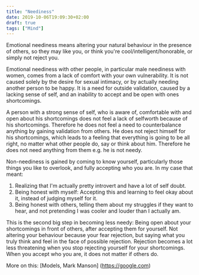 ```yaml
---
title: "Neediness"
date: 2019-10-06T19:09:30+02:00
draft: true
tags: ["Mind"] 
---
```

Emotional neediness means altering your natural behaviour in the presence of
others, so they may like you, or think you're cool/intelligent/honorable, or
simply not reject you.

Emotional neediness with other people, in particular male neediness with women,
comes from a lack of comfort with your own vulnerability. It is not caused
solely by the desire for sexual intimacy, or by actually needing another person
to be happy. It is a need for outside validation, caused by a lacking sense of
self, and an inability to accept and be open with ones shortcomings. 

A person with a strong sense of self, who is aware of, comfortable with and open
about his shortcomings does not feel a lack of selfworth because of his
shortcomings. Therefore he does not feel a need to counterbalance anything by
gaining validation from others. He does not reject himself for his shortcomings,
which leads to a feeling that everything is going to be all right, no matter
what other people do, say or think about him. Therefore he does not need
anything from them e.g. he is not needy.

Non-neediness is gained by coming to know yourself, particularly those things
you like to overlook, and fully accepting who you are. In my case that meant:

1. Realizing that I'm actually pretty introvert and have a lot of self doubt.
2. Being honest with myself: Accepting this and learning to feel okay about it,
   instead of judging myself for it.
3. Being honest with others, telling them about my struggles if they want to
   hear, and not pretending I was cooler and louder than I actually am.

This is the second big step in becoming less needy: Being open about your
shortcomings in front of others, after accepting them for yourself. Not altering
your behaviour because your fear rejection, but saying what you truly think and
feel in the face of possible rejection. Rejection becomes a lot less threatening
when you stop rejecting yourself for your shortcomings. When you accept who you
are, it does not matter if others do.

More on this: [Models, Mark Manson] (https://google.com)
